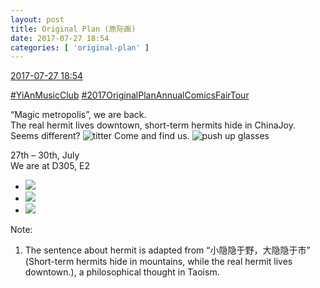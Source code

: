 ```yaml
---
layout: post
title: Original Plan (原际画)
date: 2017-07-27 18:54
categories: [ 'original-plan' ]
---
```


<div class="weibo-info">
  <a href="http://weibo.com/5626539553/FelCFzlDb">2017-07-27 18:54</a>
</div>

[#YiAnMusicClub](http://weibo.com/p/100808beae2e3e05b17b64f63ebedca39f19b2) [#2017OriginalPlanAnnualComicsFairTour](http://weibo.com/p/10080866fd4c572071bf6b4846c4889f6c6173)

“Magic metropolis”, we are back.  
The real hermit lives downtown, short-term hermits hide in ChinaJoy.  
Seems different? ![titter](http://img.t.sinajs.cn/t4/appstyle/expression/ext/normal/19/heia_org.gif) Come and find us. ![push up glasses](http://img.t.sinajs.cn/t4/appstyle/expression/ext/normal/fc/moren_bbjdnew_org.png)

27th – 30th, July  
We are at D305, E2

<!-- more -->

<ul class="weibo-pic-list-1">
  <li class="weibo-pic">
    <a href="http://wx2.sinaimg.cn/mw690/0068MnXXgy1fhymlnm1t8j30zk0qojys.jpg"><img src="http://wx2.sinaimg.cn/thumb150/0068MnXXgy1fhymlnm1t8j30zk0qojys.jpg" /></a>
  </li>
  <li class="weibo-pic">
    <a href="http://wx2.sinaimg.cn/mw690/0068MnXXgy1fhymlo353fj30zk0qogud.jpg"><img src="http://wx2.sinaimg.cn/thumb150/0068MnXXgy1fhymlo353fj30zk0qogud.jpg" /></a>
  </li>
  <li class="weibo-pic">
    <a href="http://wx1.sinaimg.cn/mw690/0068MnXXgy1fhymlr1idsj30zk0qotjr.jpg"><img src="http://wx1.sinaimg.cn/thumb150/0068MnXXgy1fhymlr1idsj30zk0qotjr.jpg" /></a>
  </li>
</ul>

Note:
1. The sentence about hermit is adapted from “小隐隐于野，大隐隐于市” (Short-term hermits hide in mountains, while the real hermit lives downtown.), a philosophical thought in Taoism.
